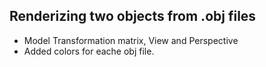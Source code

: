 ## Renderizing two objects from .obj files
- Model Transformation matrix, View and Perspective
- Added colors for eache obj file. 